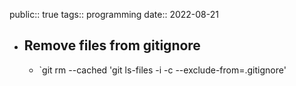 public:: true
tags:: programming 
date:: 2022-08-21

- ## Remove files from gitignore
	- `git rm --cached 'git ls-files -i -c --exclude-from=.gitignore'